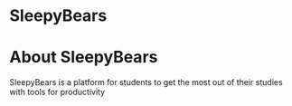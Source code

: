 # SleepyBears

# About SleepyBears
SleepyBears is a platform for students to get the most out of their studies with tools for productivity 